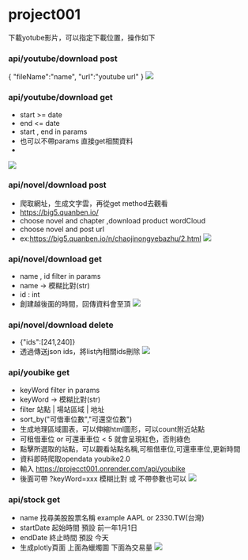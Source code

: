 # project001

下載yotube影片，可以指定下載位置，操作如下
### api/youtube/download post
{
    "fileName":"name",
    "url":"youtube url"
}
![](https://github.com/leolee1204/project001/blob/f94213fa482b9acae949a51322317961383a9a06/images/youtube_post.png)


### api/youtube/download get
* start >= date
* end <= date
* start , end in params
* 也可以不帶params 直接get相關資料
* 
![](https://github.com/leolee1204/project001/blob/cdfe41e0238bd982ba6be80567a021cb0324f1ee/images/youtube_get.png)

### api/novel/download post

* 爬取網址，生成文字雲，再從get method去觀看
* https://big5.quanben.io/
* choose novel and chapter ,download product wordCloud
* choose novel and post url
* ex:https://big5.quanben.io/n/chaojinongyebazhu/2.html
![](https://github.com/leolee1204/project001/blob/f94213fa482b9acae949a51322317961383a9a06/images/novel_post.png)

### api/novel/download get
* name , id filter in params
* name -> 模糊比對(str)
* id : int
* 創建越後面的時間，回傳資料會至頂
![](https://github.com/leolee1204/project001/blob/f94213fa482b9acae949a51322317961383a9a06/images/novel_get.png)

### api/novel/download delete
* {"ids":[241,240]}
* 透過傳送json ids，將list內相關ids刪除
![](https://github.com/leolee1204/project001/blob/f94213fa482b9acae949a51322317961383a9a06/images/novel_delete.png)

### api/youbike get
* keyWord filter in params
* keyWord -> 模糊比對(str)
* filter 站點 | 場站區域 | 地址
* sort_by("可借車位數","可還空位數")
* 生成地理區域圖表，可以伸縮html圖形，可以count附近站點
* 可租借車位 or 可還車車位 < 5 就會呈現紅色，否則綠色
* 點擊所選取的站點，可以觀看站點名稱,可租借車位,可還車車位,更新時間
* 資料即時爬取opendata youbike2.0
* 輸入 https://projecct001.onrender.com/api/youbike
* 後面可帶 ?keyWord=xxx 模糊比對 或 不帶參數也可以
![](https://github.com/leolee1204/project001/blob/cdfe41e0238bd982ba6be80567a021cb0324f1ee/images/youbike_get.png)

### api/stock get
* name 找尋美股股票名稱 example AAPL or 2330.TW(台灣)
* startDate 起始時間 預設 前一年1月1日
* endDate 終止時間 預設 今天
* 生成plotly頁面 上面為蠟燭圖 下面為交易量
![](https://github.com/leolee1204/project001/blob/9d1fb990fe2a47c7ef8b013f32c25ab7d8617a23/images/stock_get.png)

